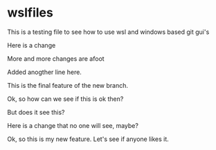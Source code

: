 # wslfiles
This is a testing file to see how to use wsl and windows based git gui's

Here is a change

More and more changes are afoot

Added anogther line here.

This is the final feature of the new branch.

Ok, so how can we see if this is ok then?

But does it see this?

Here is a change that no one will see, maybe?

Ok, so this is my new feature. Let's see if anyone likes it.